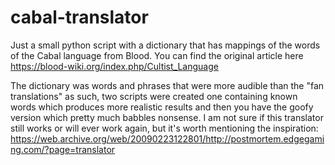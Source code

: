 # cabal-translator

Just a small python script with a dictionary that has mappings of the words of the Cabal language from Blood. You can find the original article here
https://blood-wiki.org/index.php/Cultist_Language

The dictionary was words and phrases that were more audible than the "fan translations" as such, two scripts were created one containing known words which produces more realistic results and then you have the goofy version which pretty much babbles nonsense. 
I am not sure if this translator still works or will ever work again, but it's worth mentioning the inspiration:
https://web.archive.org/web/20090223122801/http://postmortem.edgegaming.com/?page=translator
